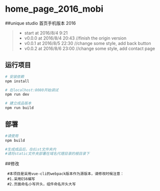 # home_page_2016_mobi

##unique studio 首页手机版本 2016

> - start at 2016/8/4 9:21
> - v0.0.0 at 2016/8/4 20:43 //finish the origin version
> - v0.0.1 at 2016/8/5 22:30 //change some style, add back button
> - v0.0.2 at 2016/8/6 23:00 //change some style, add contact page


## 运行项目

``` bash
# 安装依赖
npm install

# 在localhost:8080开始调试
npm run dev

# 建立成品版本
npm run build

```

## 部署
``` bash
#请使用
npm build

#生成成品后，在dist文件夹内
#请将static文件夹部署在域名代理目录的根目录下

```

##修改
```
 #本项目是采用vue-cli的webpack版本作为源版本，请修改时候注意：
 #1.采用ES6编写
 #2.页面命名小写开头，组件命名开头大写
```

